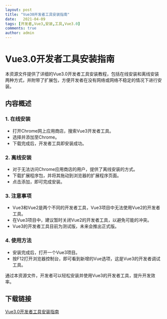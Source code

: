 ```yaml
---
layout: post
title: "Vue30开发者工具安装指南"
date:   2021-04-09
tags: [开发者,Vue3,安装,工具,Vue3.0]
comments: true
author: admin
---
```

# Vue3.0开发者工具安装指南

本资源文件提供了详细的Vue3.0开发者工具安装教程，包括在线安装和离线安装两种方式，并附带了扩展包，方便开发者在没有网络或网络不稳定的情况下进行安装。

## 内容概述

### 1. 在线安装
- 打开Chrome网上应用商店，搜索Vue3开发者工具。
- 选择并添加至Chrome。
- 下载完成后，开发者工具即安装成功。

### 2. 离线安装
- 对于无法访问Chrome应用商店的用户，提供了离线安装的方式。
- 下载扩展程序包，并将其拖动到浏览器的扩展程序页面。
- 点击添加，即可完成安装。

### 3. 注意事项
- Vue3和Vue2是两个不同的开发者工具，Vue3项目中无法使用Vue2的开发者工具。
- 在Vue3项目中，建议暂时关闭Vue2的开发者工具，以避免可能的冲突。
- Vue3的开发者工具目前为测试版，未来会推出正式版。

### 4. 使用方法
- 安装完成后，打开一个Vue3项目。
- 按F12打开浏览器控制台，即可看到新增的Vue选项，这是Vue3的开发者调试工具。

通过本资源文件，开发者可以轻松安装并使用Vue3的开发者工具，提升开发效率。

## 下载链接

[Vue3.0开发者工具安装指南](https://pan.quark.cn/s/7b43716568d0)